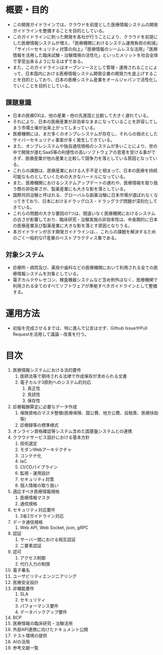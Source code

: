 # 概要・目的
- この開発ガイドラインでは、クラウドを前提とした医療情報システムの開発ガイドラインを整備することを目的としている。
- このガイドラインに則った開発を各社が行うことにより、クラウドを前提にした医療情報システムが増え、「医療機関におけるシステム運用負担の削減」「サイバーセキュリティ対策の向上」「医療情報のシームレスな活用」「医療情報を活用した臨床試験・治験環境の活性化」といったメリットを社会全体で享受出来るようになるはずである。
- また、このガイドラインはオープンソースとして管理・運用されることによって、日本国内における医療情報システム開発企業の開発力を底上げすることを目的としており、日本の医療システム産業をオールジャパンで活性化していくことを目的としている。

## 課題意識
- 日本の医療DXは、他の産業・他の先進国と比較して大きく遅れている。
- それにより、日本の医療産業が非効率なままになっていることを許容してしまう市場土壌が出来上がってしまっている。
- 医療機関には、まだ多くのオンプレシステムが存在し、それらの弱点としたサイバーセキュリティ事案が多く発生してきている。
- また、オンプレシステムや独自通信規格のシステムが多いことにより、世の中で開発が進むSaaS等の利便性の高いソフトウェアの恩恵を受ける事ができず、医療産業が他の産業と比較して競争力を落としている原因となっている。
- これらの課題は、医療産業における人手不足と相まって、日本の医療を持続可能なものとしていくための大きなハードルになっている。
- また、医療機関におけるシステムアップデートの遅れや、医療情報を取り扱う際の非効率さが、製薬産業にも大きな影を落としている。
- 国際共同治験と呼ばれる、グローバルな創薬治験に日本市場が選ばれなくなってきており、日本におけるドラッグロス・ドラッグラグ問題が深刻化してきている。
- これらの問題の大きな要因の1つは、間違いなく医療機関におけるシステムの古さが影響しており、臨床研究・治験実施の非効率性は、中長期的に日本の医療産業及び製薬産業に大きな影を落とす原因となりうる。
- 本ガイドラインが示す開発ガイドラインは、、これらの課題を解決するためのごく一般的なIT産業のベストプラクティス集である。

## 対象システム
- 診療所・病院及び、薬局や歯科などの医療機関において利用される全ての医療情報システムを対象としている。
- 電子カルテやレセコン、検査機器システムなど含め例外はなく、医療機関で利用される全てのすべてソフトウェアが準拠すべきガイドラインとして整備する。

# 運用方法
- 初版を完成させるまでは、特に進んで公言はせず、Github IssueやPull Requestを活用して議論・改善を行う。

# 目次
1. 医療情報システムにおける法的要件
    1. 医師法等で期待される法律で作成保存が求められる文書
    2. 電子カルテ3原則へのシステム的対応
        1. 真正性
        2. 見読性
        3. 保存性
2. 診療報酬算定に必要なデータ作成
    1. 保険資格のマスタ整備(医療保険、国公費、地方公費、自賠責、医療扶助等)
    2. 診療録等の標準様式
3. オンライン資格確認等システム含めた国基盤システムとの連携
4. クラウドサービス設計における基本方針
    1. 技術選定
    2. モダンWebアーキテクチャ
    3. コンテナ化
    4. IaC
    5. CI/CDパイプライン
    6. 監視・運用設計
    7. セキュリティ対策
    8. 個人情報の取り扱い
5. 適応すべき医療情報規格
    1. 医療情報マスタ
    2. 通信規格
6. セキュリティ対応要件
    1. 3省2ガイドライン対応
7. データ通信規格
    1. Web API, Web Socket, json, gRPC
8. 認証
    1. サーバー間における相互認証
    2. 二要素認証
9. 認可
    1. アクセス制御
    2. 代行入力の制限
10. 電子署名
11. ユーザビリティエンジニアリング
12. 医療安全設計
13. 非機能要件
    1. SLA
    2. セキュリティ
    3. パフォーマンス要件
    4. データバックアップ要件
14. BCP
15. 医療情報の臨床研究・治験活用
16. 外部API連携に向けたドキュメント公開
17. テスト環境の提供
18. AIの活用
19. 参考文献一覧
